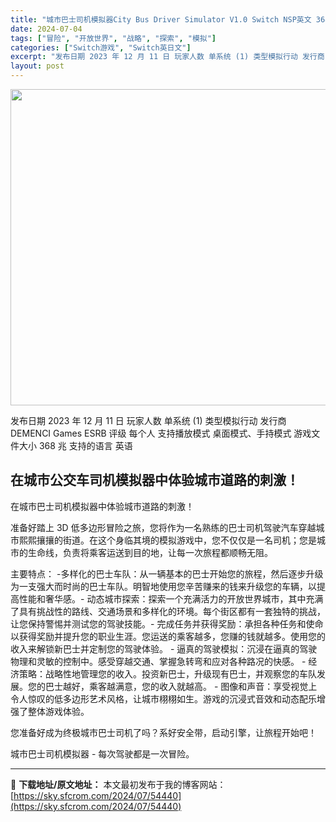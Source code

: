 ```yaml
---
title: "城市巴士司机模拟器City Bus Driver Simulator V1.0 Switch NSP英文 368M"
date: 2024-07-04
tags: ["冒险", "开放世界", "战略", "探索", "模拟"]
categories: ["Switch游戏", "Switch英日文"]
excerpt: "发布日期 2023 年 12 月 11 日 玩家人数 单系统 (1) 类型模拟行动 发行商 DEMENCI Games ESRB 评级 每个人 支持播放模式 桌面模式、手持模式 游戏文件大小 368 兆 支持的语言 英语 在城市公交车司机模拟器中体验城市道路的刺激！ 在城市巴士司机模拟器中体验城市道&hellip;"
layout: post
---
```


<img class="size-full wp-image-54441 aligncenter" src="https://sky.sfcrom.com/wp-content/uploads/2024/07/2024070401073511.webp" alt="" width="900" height="506" />

发布日期 2023 年 12 月 11 日
玩家人数 单系统 (1)
类型模拟行动
发行商 DEMENCI Games
ESRB 评级 每个人
支持播放模式 桌面模式、手持模式
游戏文件大小 368 兆
支持的语言 英语
<h2 class="sc-s17bth-0 bMmuUN"><span>在城市公交车司机模拟器中体验城市道路的刺激！</span></h2>
<div class="sc-120wz1l-0 iBOIER">
<div class="sc-120wz1l-2 bpMunK">
<div class="sc-16r5mbt-1 kNGaLy clamp">

<span>在城市巴士司机模拟器中体验城市道路的刺激！</span>

<span>准备好踏上 3D 低多边形冒险之旅，您将作为一名熟练的巴士司机驾驶汽车穿越城市熙熙攘攘的街道。在这个身临其境的模拟游戏中，您不仅仅是一名司机；您是城市的生命线，负责将乘客运送到目的地，让每一次旅程都顺畅无阻。</span>

<span>主要特点：</span>
<span>-多样化的巴士车队：从一辆基本的巴士开始您的旅程，然后逐步升级为一支强大而时尚的巴士车队。明智地使用您辛苦赚来的钱来升级您的车辆，以提高性能和奢华感。-</span>
<span>动态城市探索：探索一个充满活力的开放世界城市，其中充满了具有挑战性的路线、交通场景和多样化的环境。每个街区都有一套独特的挑战，让您保持警惕并测试您的驾驶技能。-</span>
<span>完成任务并获得奖励：承担各种任务和使命以获得奖励并提升您的职业生涯。您运送的乘客越多，您赚的钱就越多。使用您的收入来解锁新巴士并定制您的驾驶体验。</span>
<span>- 逼真的驾驶模拟：沉浸在逼真的驾驶物理和灵敏的控制中。感受穿越交通、掌握急转弯和应对各种路况的快感。</span>
<span>- 经济策略：战略性地管理您的收入。投资新巴士，升级现有巴士，并观察您的车队发展。您的巴士越好，乘客越满意，您的收入就越高。</span>
<span>- 图像和声音：享受视觉上令人惊叹的低多边形艺术风格，让城市栩栩如生。游戏的沉浸式音效和动态配乐增强了整体游戏体验。</span>

<span>您准备好成为终极城市巴士司机了吗？系好安全带，启动引擎，让旅程开始吧！</span>

<span>城市巴士司机模拟器 - 每次驾驶都是一次冒险。</span>

</div>
</div>
</div>

---
📖 **下载地址/原文地址：** 本文最初发布于我的博客网站：[https://sky.sfcrom.com/2024/07/54440](https://sky.sfcrom.com/2024/07/54440)
